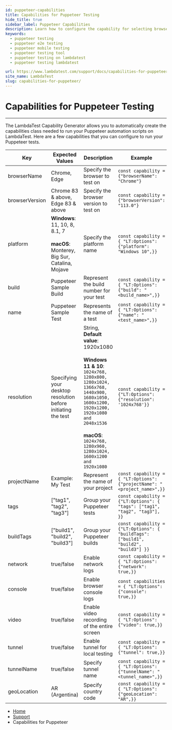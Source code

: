 ```yaml
---
id: puppeteer-capabilities
title: Capabilities for Puppeteer Testing
hide_title: true
sidebar_label: Puppeteer Capabilities
description: Learn how to configure the capability for selecting browsers and OS, organzing tests, changing desktop resolution, and more for your Playwright tests.
keywords:
  - puppeteer testing
  - puppeteer e2e testing 
  - puppeteer mobile testing
  - puppeteer testing tool
  - puppeteer testing on lambdatest
  - puppeteer testing lambdatest

url: https://www.lambdatest.com/support/docs/capabilities-for-puppeteer/
site_name: LambdaTest
slug: capabilities-for-puppeteer/
---
```

<script type="application/ld+json"
      dangerouslySetInnerHTML={{ __html: JSON.stringify({
       "@context": "https://schema.org",
        "@type": "BreadcrumbList",
        "itemListElement": [{
          "@type": "ListItem",
          "position": 1,
          "name": "LambdaTest",
          "item": "https://www.lambdatest.com"
        },{
          "@type": "ListItem",
          "position": 2,
          "name": "Support",
          "item": "https://www.lambdatest.com/support/docs/"
        },{
          "@type": "ListItem",
          "position": 3,
          "name": "Test Execution Setup",
          "item": "https://www.lambdatest.com/support/docs/capabilities-for-puppeteer/"
        }]
      })
    }}
></script>

# Capabilities for Puppeteer Testing

***

The LambdaTest Capability Generator allows you to automatically create the capabilities class needed to run your Puppeteer automation scripts on LambdaTest. Here are a few capabilities that you can configure to run your Puppeteer tests. 

| Key | Expected Values | Description | Example |
| -------- | -----| ------- | ----------------- |
| browserName   |  Chrome, Edge |   Specify the browser to test on    |  `const capability = {"browserName": "Chrome"}`
| browserVersion  |  Chrome 83 & above, Edge 83 & above |   Specify the browser version to test on    |  `const capability = {"browserVersion": "113.0"}`
| platform  |  **Windows**: 11, 10, 8, 8.1, 7 <br/><br/> **macOS**: Monterey, Big Sur, Catalina, Mojave |    Specify the platform name    | `const capability = { "LT:Options": {"platform": "Windows 10",}}`
| build   |  Puppeteer Sample Build |   Represent the build number for your test | `const capability = { "LT:Options": {"build": "<build_name>",}}`
| name   |  Puppeteer Sample Test |    Represents the name of a test   | `const capability = { "LT:Options": {"name": "<test_name>",}}`
| resolution   |  Specifying your desktop resolution before initiating the test |   String, **Default value**: 1920x1080 <br/> <br/> **Windows 11 & 10**: `1024x768, 1280x800, 1280x1024, 1366x768, 1440x900, 1680x1050, 1600x1200, 1920x1200, 1920x1080 and 2048x1536` <br/><br/> **macOS**: `1024x768, 1280x960, 1280x1024, 1600x1200 and 1920x1080`  | `const capability = {"LT:Options": {"resolution": '1024x768'}}` |
| projectName   | Example: My Test |   Represent the name of your project    |  `const capability = { "LT:Options": {"projectName": "<project_name>",}}` |
| tags   |  ["tag1", "tag2", "tag3"] |  Group your Puppeteer tests |``const capability = {"LT:Options": { "tags": ["tag1", "tag2", "tag3"], }}`` |
| buildTags   |  ["build1", "build2", "build3"] |  Group your Puppeteer builds |`const capability = {"LT:Options": { "buildTags": ["build1", "build2", "build3"] }}` |
| network   | true/false |   Enable network logs    |  `const capability = { "LT:Options": {"network": true,}}` |
| console  | true/false |   Enable browser console logs  | `const capabilities = { "LT:Options": {"console": true,}}` |
| video   |  true/false |    Enable video recording of the entire screen     | `const capability = { "LT:Options": {"video": true,}}` |
| tunnel   |  true/false |    Enable tunnel for local testing     | `const capability = { "LT:Options": {"tunnel": true,}}` |
| tunnelName   |  true/false | Specify tunnel name     | `const capability = { "LT:Options": {"tunnelName": "<tunnel_name>",}}` |
| geoLocation   |  AR (Argentina) | Specify country code | `const capability = { "LT:Options": {"geoLocation": "AR",}}` |




<nav aria-label="breadcrumbs">
  <ul className="breadcrumbs">
    <li className="breadcrumbs__item">
      <a className="breadcrumbs__link" target="_self" href="https://www.lambdatest.com">
        Home
      </a>
    </li>
    <li className="breadcrumbs__item">
      <a className="breadcrumbs__link" target="_self" href="https://www.lambdatest.com/support/docs/">
        Support
      </a>
    </li>
    <li className="breadcrumbs__item breadcrumbs__item--active">
      <span className="breadcrumbs__link">
       Capabilities for Puppeteer
      </span>
    </li>
  </ul>
</nav>